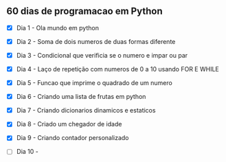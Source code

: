 ## 60 dias de programacao em Python

- [x] Dia 1 - Ola mundo em python
- [x] Dia 2 - Soma de dois numeros de duas formas diferente
- [x] Dia 3 - Condicional que verificia se o numero e impar ou par 
- [x] Dia 4 - Laço de repetição com numeros de 0 a 10 usando FOR E WHILE 
- [x] Dia 5 - Funcao que imprime o quadrado de um numero
- [x] Dia 6 - Criando uma lista de frutas em python 
- [x] Dia 7 - Criando dicionarios dinamicos e estaticos
- [x] Dia 8 - Criado um chegador de idade 
- [x] Dia 9 - Criando contador personalizado
- [ ] Dia 10 -  

